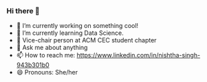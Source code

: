 ### Hi there 👋


- 🔭 I’m currently working on something cool!
- 🌱 I’m currently learning Data Science.
- 👯 Vice-chair person at ACM CEC student chapter
- 💬 Ask me about anything
- 📫 How to reach me: https://www.linkedin.com/in/nishtha-singh-943b301b0
- 😄 Pronouns: She/her
